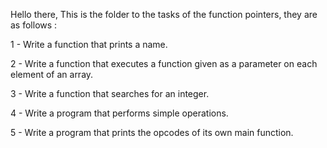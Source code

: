 Hello there, This is the folder to the tasks of the function pointers, 
they are as follows : 

1 - Write a function that prints a name.

2 - Write a function that executes a function given as a parameter on each element of an array.

3 - Write a function that searches for an integer.

4 - Write a program that performs simple operations.

5 - Write a program that prints the opcodes of its own main function.
